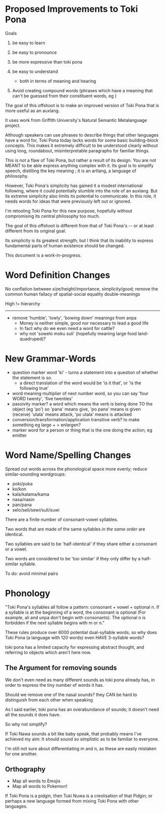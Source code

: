 Proposed Improvements to Toki Pona
==================================

Goals

1. be easy to learn
2. be easy to pronounce
3. be more expressive than toki pona

4. be easy to understand
    - both in terms of meaning and hearing
5. Avoid creating compound words
(phrases which have a meaning that can't be guessed from their constituent words, eg )

The goal of this offshoot is to make an improved version of Toki Pona that is more useful 
as an auxlang.

It uses work from Griffith University's Natural Semantic Metalanguage project.


Although speakers can use phrases to describe things that other languages have a word for,
Toki Pona today lacks words for some basic building-block concepts.
This makes it extremely difficult to be understood clearly without using long,
roundabout, misinterpretable paragraphs for familiar things.

This is not a flaw of Toki Pona, but rather a result of its design.
You are not MEANT to be able express anything complex with it.
Its goal is to simplify speech, distilling the key meaning ; it is an artlang, a language of philosophy.

However, Toki Pona's simplicity has gained it a modest international following,
where it could potentially stumble into the role of an auxlang.
But its extreme simplicity also limits its potential to communicate.
In this role, it needs words for ideas that were previously left out or ignored.

I'm retooling Toki Pona for this new purpose,
hopefully without compromising its central philosophy too much.

The goal of this offshoot is different from that of Toki Pona's -- 
or at least different from its original goal.

Its simplicity is its greatest strength; 
but I think that its inability to express fundamental parts of human existence should be changed.

This document is a work-in-progress.

Word Definition Changes
=====

No conflation between size/height/importance, simplicity/good;
    remove the common human fallacy of spatial-social equality double-meanings

High != hierarchy

----------

* remove 'humble', 'lowly', 'bowing down' meanings from anpa
    - Money is neither simple, good nor necessary to lead a good life
    - In fact why do we even need a word for cattle?
    - why not 'sowelo moku suli' (hopefully meaning large food land-quadruped)?

New Grammar-Words
=================

* question marker word 'ki' - turns a statement into a question of whether the statement is so.
   - a direct translation of the word would be 'is it that', or 'is the following true'
* word meaning multiplier of next number word, so you can say 'four WORD twenty', 'five twenties'
* passivity marker? a word which means the verb is being done TO the object (eg 'po')
    so 'pana' means give, 'po pana' means is given (receive)
    'utala' means attack, 'po utala' means is attacked
* conversion/transformation/application transitive verb? to make something <adjective> eg large + <word> = enlargen?
* marker word for a person or thing that is the one doing the action, eg emitter

Word Name/Spelling Changes
==========================

Spread out words across the phonological space more evenly; reduce similar-sounding wordgroups:


- poki/poka
- ko/kon
- kala/kalama/kama
- nasa/nasin
- pan/pana
- selo/seli/sewi/suli/suwi

There are a finite number of consonant-vowel syllables.

Two words that are made of the same syllables *in the same order* are identical.

Two syllables are said to be 'half-identical' if they share either a consonant or a vowel.

Two words are considered to be 'too similar' if they only differ by a half-similar syllable.

To do: avoid minimal pairs


Phonology
=========

"Toki Pona's syllables all follow a pattern: consonant + vowel + optional n. 
If a syllable is at the beginning of a word, the consonant is optional
(For example, ali and unpa don't begin with consonants).
The optional n is forbidden if the next syllable begins with m or n."

These rules produce over 6000 potential dual-syllable words;
so why does Toki Pona (a language with 120 words) even HAVE 3-syllable words?


toki pona has a limited capacity for expressing abstract thought,
and referring to objects which aren't here now.

The Argument for removing sounds
-------------

We don't even need as many different sounds as toki pona already has,
in order to express the tiny number of words it has.

Should we remove one of the nasal sounds?
they CAN be hard to distinguish from each other when speaking

As I said earlier, toki pona has an overabundance of sounds;
it doesn't need all the sounds it does have.

So why not simplify?

If Toki Nawa sounds a bit like baby speak, that probably means I've achieved my aim:
It should sound so simplistic as to be familiar to everyone.

I'm still not sure about differentiating m and n, as these are easily mistaken for one another.

Orthography
-----------

* Map all words to Emojis
* Map all words to Pokemon!

If Toki Pona is a pidgin, then Tuki Nuwa is a creolisation of that Pidgin; or perhaps a new language formed from mixing Toki Pona with other languages.
